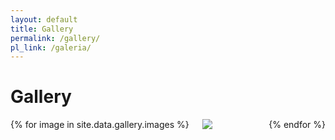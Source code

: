 ```yaml
---
layout: default
title: Gallery
permalink: /gallery/
pl_link: /galeria/
---
```


<h1>Gallery</h1>

<div id="gallery-page" class="columns is-multiline animated fadein">
{% for image in site.data.gallery.images %}
<div class="column is-3-desktop is-4-tablet is-half-mobile">
<div class="gallery-item">
<a href="{{ site.baseurl }}{{ image.path }}" class="gallery-link" data-sub-html="{{ image.description }}"><img src="{{ site.baseurl }}{{ image.thumb_path }}" data-src="{{ site.baseurl }}{{ image.path }}"/></a>
</div>
</div>
{% endfor %}
</div>

<script type="text/javascript">
    $(document).ready(function() {
        $("#gallery-page").lightGallery({
           thumbnail:true,
           selector: '.gallery-link'
        }); 
    });
</script>